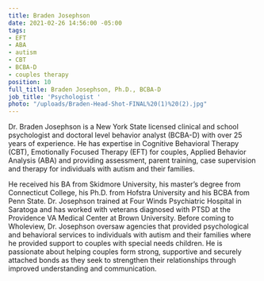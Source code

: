 ```yaml
---
title: Braden Josephson
date: 2021-02-26 14:56:00 -05:00
tags:
- EFT
- ABA
- autism
- CBT
- BCBA-D
- couples therapy
position: 10
full_title: Braden Josephson, Ph.D., BCBA-D
job_title: 'Psychologist '
photo: "/uploads/Braden-Head-Shot-FINAL%20(1)%20(2).jpg"
---
```



Dr. Braden Josephson is a New York State licensed clinical and school psychologist and doctoral level behavior analyst (BCBA-D) with over 25 years of experience. He has expertise in Cognitive Behavioral Therapy (CBT), Emotionally Focused Therapy (EFT) for couples, Applied Behavior Analysis (ABA) and providing assessment, parent training, case supervision and therapy for individuals with autism and their families.  

He received his BA from Skidmore University, his master’s degree from Connecticut College, his Ph.D. from Hofstra University and his BCBA from Penn State. Dr. Josephson trained at Four Winds Psychiatric Hospital in Saratoga and has worked with veterans diagnosed with PTSD at the Providence VA Medical Center at Brown University. Before coming to Wholeview, Dr. Josephson oversaw agencies that provided psychological and behavioral services to individuals with autism and their families where he provided support to couples with special needs children. He is passionate about helping couples form strong, supportive and securely attached bonds as they seek to strengthen their relationships through improved understanding and communication. 
